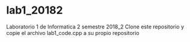 # lab1_20182
Laboratorio 1 de Informatica 2 semestre 2018_2
Clone este repositorio y copie el archivo lab1_code.cpp a su propio repositorio

